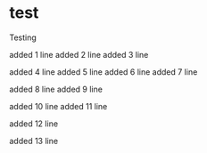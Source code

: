 # test
Testing

added 1 line
added 2 line
added 3 line

added 4 line
added 5 line
added 6 line
added 7 line

added 8 line
added 9 line

added 10 line
added 11 line

added 12 line

added 13 line
